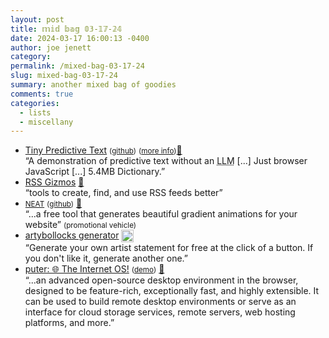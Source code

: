 ```yaml
---
layout: post
title: 𝕞𝕚𝕕 𝕓𝕒𝕘 𝟘𝟛-𝟙𝟟-𝟚𝟜
date: 2024-03-17 16:00:13 -0400
author: joe jenett
category: 
permalink: /mixed-bag-03-17-24
slug: mixed-bag-03-17-24
summary: another mixed bag of goodies
comments: true
categories:
  - lists
  - miscellany
---
```

<ul class="links">
	<li><a title="Tiny Predictive Text - Adam Grant" href="https://adamjgrant.github.io/Tiny-Predictive-Text/">Tiny Predictive Text</a> <small>(<a href="https://github.com/adamjgrant/Tiny-Predictive-Text">github</a>)</small> <small>(<a href="https://www.adamgrant.info/tiny-predictive-text">more info</a>)</small><a href="https://pinboard.in/u:sdellis">📌</a><br>“A demonstration of predictive text without an <abbr title="large language model">LLM</abbr> [...] Just browser JavaScript [...] 5.4MB Dictionary.”</li>
	<li><a title="RSS Gizmos -- Tools and Resources for Using RSS Feeds" href="https://rssgizmos.com/">RSS Gizmos</a> <a title="thanks Brad!" href="https://pinboard.in/u:ramblinggit">📌</a><br>“tools to create, find, and use RSS feeds better”</li>
	<li><a title="NEAT, beautiful 3D gradients for your website" href="https://neat.firecms.co/"><small>NEAT</small></a> <small>(<a href="https://github.com/FireCMSco/neat">github</a>)</small> <a href="https://pinboard.in/u:thulstrup">📌</a><br>“...a free tool that generates beautiful gradient animations for your website” <small>(promotional vehicle)</small></li>
	<li><a title="Instant artist statement | artybollocks generator" href="https://www.artybollocks.com/">artybollocks generator</a> <a title="an old fave from the archives" href="https://dwt-archives.joejenett.com/not-arty-enough-for-you/"><img title="an old fave from the archives" src="https://iwebthings.joejenett.com/images/select.png" alt="" height="20" style="vertical-align:middle;"></a><br>“Generate your own artist statement for free at the click of a button. If you don't like it, generate another one.”</li>
	<li><a title="GitHub - HeyPuter/puter: 🌐 The Internet OS!" href="https://github.com/HeyPuter/puter">puter: 🌐 The Internet OS!</a> <small>(<a href="https://puter.com/">demo</a>)</small> <a href="https://pinboard.in/u:rona25">📌</a><br>“...an advanced open-source desktop environment in the browser, designed to be feature-rich, exceptionally fast, and highly extensible. It can be used to build remote desktop environments or serve as an interface for cloud storage services, remote servers, web hosting platforms, and more.”</li>
</ul>
<a href="https://brid.gy/publish/mastodon"></a>